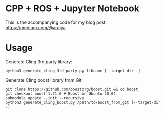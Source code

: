 # CPP + ROS + Jupyter Notebook

This is the accompanying code for my blog post: https://medium.com/@ardiya

# Usage
Generate Cling 3rd party library:
```
python3 generate_cling_3rd_party.py libname [--target-dir .]
```

Generate Cling boost library from Git:
```
git clone https://github.com/boostorg/boost.git && cd boost
git checkout boost-1.71.0 # Boost in Ubuntu 20.04
submodule update --init --recursive
python3 generate_cling_boost.py /path/to/boost_from_git [--target-dir .]
```

